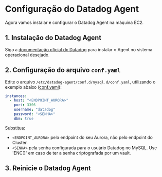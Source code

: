 # Configuração do Datadog Agent

Agora vamos instalar e configurar o Datadog Agent na máquina EC2.

## 1. Instalação do Datadog Agent

Siga a [documentação oficial do Datadog](https://docs.datadoghq.com/agent/) para instalar o Agent no sistema operacional desejado.

## 2. Configuração do arquivo `conf.yaml`

Edite o arquivo `/etc/datadog-agent/conf.d/mysql.d/conf.yaml`, utilizando o exemplo abaixo ([conf.yaml](../arquivos/conf.yaml)):

```yaml
instances:
  - host: "<ENDPOINT_AURORA>" 
    port: 3306
    username: "datadog"
    password: "<SENHA>"  
    dbm: true
```

Substitua:

- `<ENDPOINT_AURORA>` pelo endpoint do seu Aurora, não pelo endpoint do Cluster.
- `<SENHA>` pela senha configurada para o usuário Datadog no MySQL. Use 'ENC[<SENHA>]' em caso de ter a senha criptografada por um vault.

## 3. Reinicie o Datadog Agent

```sudo systemctl restart datadog-agent´´´




